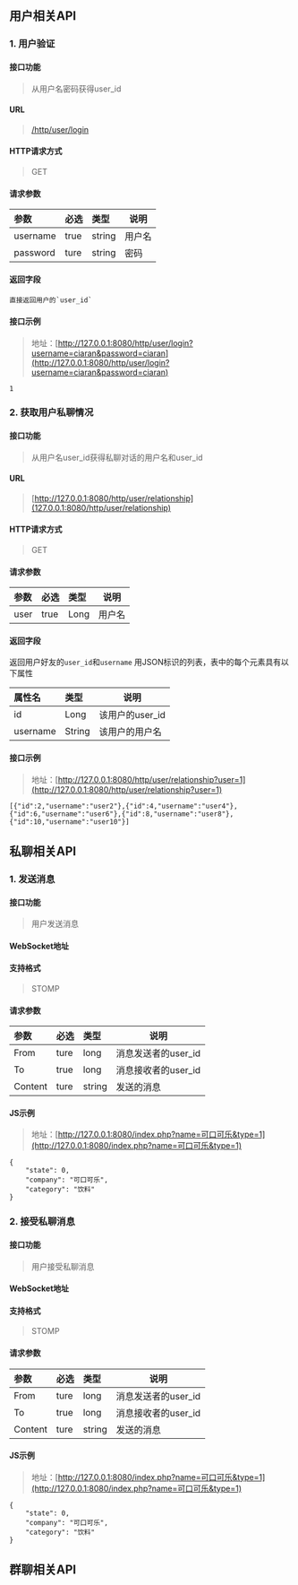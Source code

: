## 用户相关API

### 1. 用户验证

#### 接口功能

> 从用户名密码获得user_id

#### URL

> [/http/user/login](127.0.0.1:8080/http/user/login)

#### HTTP请求方式

> GET

#### 请求参数

|参数|必选|类型|说明|
|:----- |:-------|:-----|----- |
|username |true |string | 用户名 |
|password |ture |string | 密码 |

#### 返回字段

    直接返回用户的`user_id`

#### 接口示例

> 地址：[http://127.0.0.1:8080/http/user/login?username=ciaran&password=ciaran](http://127.0.0.1:8080/http/user/login?username=ciaran&password=ciaran)

    1

### 2. 获取用户私聊情况

#### 接口功能

> 从用户名user_id获得私聊对话的用户名和user_id

#### URL

> [http://127.0.0.1:8080/http/user/relationship](127.0.0.1:8080/http/user/relationship)

#### HTTP请求方式

> GET

#### 请求参数

|参数|必选|类型|说明|
|:----- |:-------|:-----|----- |
|user |true |Long | 用户名 |

#### 返回字段

返回用户好友的`user_id`和`username`
用JSON标识的列表，表中的每个元素具有以下属性

|属性名|类型|说明|
|:----- |:-------|----- |
|id |Long | 该用户的user_id |
|username |String | 该用户的用户名 |

#### 接口示例

> 地址：[http://127.0.0.1:8080/http/user/relationship?user=1](http://127.0.0.1:8080/http/user/relationship?user=1)

    [{"id":2,"username":"user2"},{"id":4,"username":"user4"},{"id":6,"username":"user6"},{"id":8,"username":"user8"},{"id":10,"username":"user10"}]

## 私聊相关API

### 1. 发送消息

#### 接口功能

> 用户发送消息

#### WebSocket地址

> [](127.0.0.1:8080/index.php)

#### 支持格式

> STOMP

#### 请求参数

|参数|必选|类型|说明|
|:----- |:-------|:-----|----- |
|From    |ture |long  | 消息发送者的user_id |
|To      |true |long  | 消息接收者的user_id |
|Content |ture |string| 发送的消息 |

#### JS示例

> 地址：[http://127.0.0.1:8080/index.php?name=可口可乐&type=1](http://127.0.0.1:8080/index.php?name=可口可乐&type=1)

    {
        "state": 0,
        "company": "可口可乐",
        "category": "饮料"
    }

### 2. 接受私聊消息

#### 接口功能

> 用户接受私聊消息

#### WebSocket地址

> [](127.0.0.1:8080/index.php)

#### 支持格式

> STOMP

#### 请求参数

|参数|必选|类型|说明|
|:----- |:-------|:-----|----- |
|From    |ture |long  | 消息发送者的user_id |
|To      |true |long  | 消息接收者的user_id |
|Content |ture |string| 发送的消息 |

#### JS示例

> 地址：[http://127.0.0.1:8080/index.php?name=可口可乐&type=1](http://127.0.0.1:8080/index.php?name=可口可乐&type=1)

    {
        "state": 0,
        "company": "可口可乐",
        "category": "饮料"
    }



## 群聊相关API



